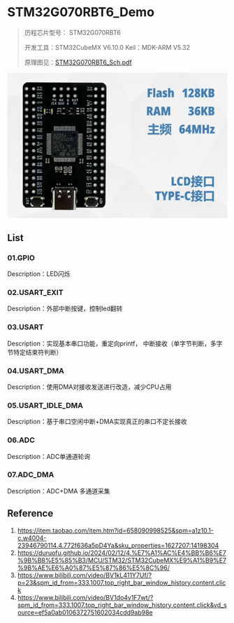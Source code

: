 # STM32G070RBT6_Demo

> 历程芯片型号： STM32G070RBT6
>
> 开发工具：STM32CubeMX V6.10.0   Keil：MDK-ARM V5.32
>
> 原理图见：[STM32G070RBT6_Sch.pdf](attachments/STM32G070RBT6_Sch.pdf)

![image-20240212135916985](attachments/image-20240212135916985.png)

## List

### 01.GPIO

Description：LED闪烁

### 02.USART_EXIT

Description：外部中断按键，控制led翻转

### 03.USART

Description：实现基本串口功能，重定向printf， 中断接收（单字节判断，多字节特定结束符判断）

### 04.USART_DMA

Description：使用DMA对接收发送进行改造，减少CPU占用

### 05.USART_IDLE_DMA

Description：基于串口空闲中断+DMA实现真正的串口不定长接收

### 06.ADC

Description：ADC单通道轮询

### 07.ADC_DMA

Description：ADC+DMA 多通道采集

## Reference

1. https://item.taobao.com/item.htm?id=658090998525&spm=a1z10.1-c.w4004-23946790114.4.772f636a5pD4Ya&sku_properties=1627207:14198304
1. https://duruofu.github.io/2024/02/12/4.%E7%A1%AC%E4%BB%B6%E7%9B%B8%E5%85%B3/MCU/STM32/STM32CubeMX%E9%A1%B9%E7%9B%AE%E6%A0%87%E5%87%86%E5%8C%96/
1. https://www.bilibili.com/video/BV1kL411Y7Uf/?p=23&spm_id_from=333.1007.top_right_bar_window_history.content.click
1. https://www.bilibili.com/video/BV1do4y1F7wt/?spm_id_from=333.1007.top_right_bar_window_history.content.click&vd_source=ef5a0ab0106372751602034cdd9ab98e

